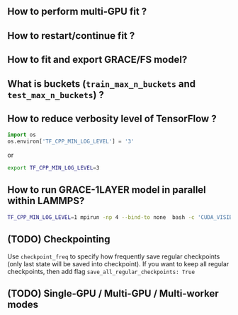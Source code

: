 ## How to perform multi-GPU fit ?

## How to restart/continue fit ?

## How to fit and export GRACE/FS model? 

## What is buckets  (`train_max_n_buckets` and `test_max_n_buckets`) ?

## How to reduce verbosity level of TensorFlow ?

```python
import os
os.environ['TF_CPP_MIN_LOG_LEVEL'] = '3'
```

or 

```bash
export TF_CPP_MIN_LOG_LEVEL=3
```

## How to run GRACE-1LAYER model in parallel within LAMMPS?
```bash
TF_CPP_MIN_LOG_LEVEL=1 mpirun -np 4 --bind-to none  bash -c 'CUDA_VISIBLE_DEVICES=$((OMPI_COMM_WORLD_RANK % 4)) lmp -in in.lammps'
```


## (TODO) Checkpointing

Use `checkpoint_freq` to specify how frequently save regular checkpoints (only last state will be saved into
checkpoint).
If you want to keep all regular checkpoints, then add flag `save_all_regular_checkpoints: True`


## (TODO) Single-GPU / Multi-GPU / Multi-worker modes